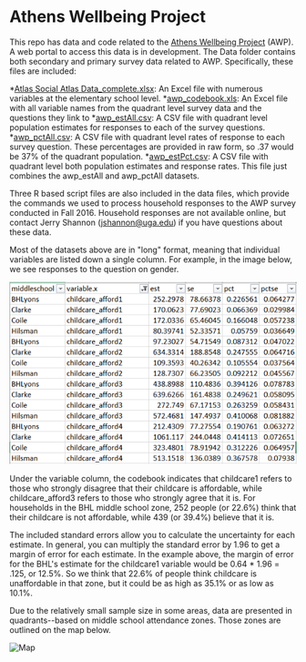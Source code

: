 # Athens Wellbeing Project
This repo has data and code related to the [Athens Wellbeing Project](http://www.athenswellbeingproject.org) (AWP). A web portal to access this data is in development. The Data folder contains both secondary and primary survey data related to AWP. Specifically, these files are included:

*[Atlas Social Atlas Data_complete.xlsx](https://github.com/jshannon75/awp/raw/master/Data/Athens%20Social%20Atlas%20Data_complete.xlsx): An Excel file with numerous variables at the elementary school level.
*[awp_codebook.xls](https://github.com/jshannon75/awp/raw/master/Data/awp_codebook.xls): An Excel file with all variable names from the quadrant level survey data and the questions they link to
*[awp_estAll.csv](https://github.com/jshannon75/awp/raw/master/Data/awp_estAll.csv): A CSV file with quadrant level population estimates for responses to each of the survey questions.
*[awp_pctAll.csv](https://github.com/jshannon75/awp/raw/master/Data/awp_pctAll.csv): A CSV file with quadrant level rates of response to each survey question. These percentages are provided in raw form, so .37 would be 37% of the quadrant population.
*[awp_estPct.csv](https://github.com/jshannon75/awp/raw/master/Data/awp_estPct.csv): A CSV file with quadrant level both population estimates and response rates. This file just combines the awp_estAll and awp_pctAll datasets.

Three R based script files are also included in the data files, which provide the commands we used to process household responses to the AWP survey conducted in Fall 2016. Household responses are not available online, but contact Jerry Shannon (jshannon@uga.edu) if you have questions about these data.   

Most of the datasets above are in "long" format, meaning that individual variables are listed down a single column. For example, in the image below, we see responses to the question on gender. 

![Data file](/Other/pct_data.png)

Under the variable column, the codebook indicates that childcare1 refers to those who strongly disagree that their childcare is affordable, while childcare_afford3 refers to those who strongly agree that it is. For households in the BHL middle school zone, 252 people (or 22.6%) think that their childcare is not affordable, while 439 (or 39.4%) believe that it is. 

The included standard errors allow you to calculate the uncertainty for each estimate. In general, you can multiply the standard error by 1.96 to get a margin of error for each estimate. In the example above, the margin of error for the BHL's estimate for the childcare1 variable would be 0.64 * 1.96 = .125, or 12.5%. So we think that 22.6% of people think childcare is unaffordable in that zone, but it could be as high as 35.1% or as low as 10.1%. 

Due to the relatively small sample size in some areas, data are presented in quadrants--based on middle school attendance zones. Those zones are outlined on the map below.

![Map](/Other/quadrant_map.png)